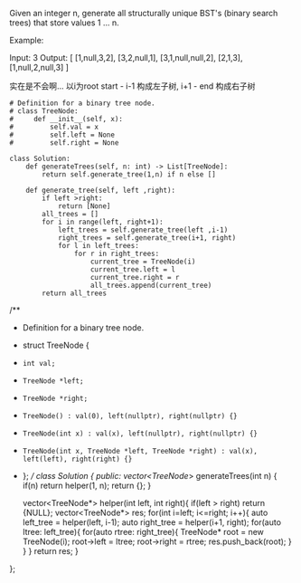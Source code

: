 Given an integer n, generate all structurally unique BST's (binary search trees) that store values 1 ... n.

Example:

Input: 3
Output:
[
  [1,null,3,2],
  [3,2,null,1],
  [3,1,null,null,2],
  [2,1,3],
  [1,null,2,null,3]
]


实在是不会啊...
以i为root start - i-1 构成左子树, i+1 - end 构成右子树
```
# Definition for a binary tree node.
# class TreeNode:
#     def __init__(self, x):
#         self.val = x
#         self.left = None
#         self.right = None

class Solution:
    def generateTrees(self, n: int) -> List[TreeNode]:
        return self.generate_tree(1,n) if n else []
    
    def generate_tree(self, left ,right):
        if left >right:
            return [None]
        all_trees = []
        for i in range(left, right+1):
            left_trees = self.generate_tree(left ,i-1)
            right_trees = self.generate_tree(i+1, right)
            for l in left_trees:
                for r in right_trees:
                    current_tree = TreeNode(i)
                    current_tree.left = l
                    current_tree.right = r
                    all_trees.append(current_tree)
        return all_trees
```



/**
 * Definition for a binary tree node.
 * struct TreeNode {
 *     int val;
 *     TreeNode *left;
 *     TreeNode *right;
 *     TreeNode() : val(0), left(nullptr), right(nullptr) {}
 *     TreeNode(int x) : val(x), left(nullptr), right(nullptr) {}
 *     TreeNode(int x, TreeNode *left, TreeNode *right) : val(x), left(left), right(right) {}
 * };
 */
class Solution {
public:
    vector<TreeNode*> generateTrees(int n) {
        if(n)
            return helper(1, n);
        return {};
    }
    
    vector<TreeNode*> helper(int left, int right){
        if(left > right)
            return {NULL};
        vector<TreeNode*> res;
        for(int i=left; i<=right; i++){
            auto left_tree = helper(left, i-1);
            auto right_tree = helper(i+1, right);
            for(auto ltree: left_tree){
                for(auto rtree: right_tree){
                    TreeNode* root = new TreeNode(i);
                    root->left = ltree;
                    root->right = rtree;
                    res.push_back(root);
                }
            }
        }
        return res;
    }
    
};

